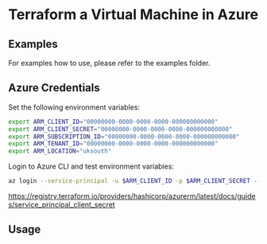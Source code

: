 # Terraform a Virtual Machine in Azure

## Examples

For examples how to use, please refer to the examples folder.

## Azure Credentials

Set the following environment variables:
```bash
export ARM_CLIENT_ID="00000000-0000-0000-0000-000000000000"
export ARM_CLIENT_SECRET="00000000-0000-0000-0000-000000000000"
export ARM_SUBSCRIPTION_ID="00000000-0000-0000-0000-000000000000"
export ARM_TENANT_ID="00000000-0000-0000-0000-000000000000"
export ARM_LOCATION="uksouth"
```
Login to Azure CLI and test environment variables:
```bash
az login --service-principal -u $ARM_CLIENT_ID -p $ARM_CLIENT_SECRET --tenant $ARM_TENANT_ID
```

https://registry.terraform.io/providers/hashicorp/azurerm/latest/docs/guides/service_principal_client_secret

## Usage

```

```
